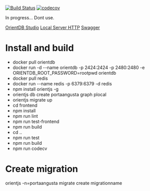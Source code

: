 [![Build Status](https://travis-ci.org/michalstepien/PortaAngusta.Web.svg?branch=master)](https://travis-ci.org/michalstepien/PortaAngusta.Web)
[![codecov](https://codecov.io/gh/michalstepien/PortaAngusta.Web/branch/master/graph/badge.svg)](https://codecov.io/gh/michalstepien/PortaAngusta.Web)

In progress... Dont use.

[OrientDB Studio](http://localhost:2480) 
[Local Server HTTP](http://localhost:8084)
[Swagger](http://localhost:8084/swagger)

# Install and build

  - docker pull orientdb
  - docker run -d --name orientdb -p 2424:2424 -p 2480:2480 -e ORIENTDB_ROOT_PASSWORD=rootpwd orientdb
  - docker pull redis
  - docker run --name redis -p 6379:6379 -d redis
  - npm install orientjs -g
  - orientjs db create portaangusta graph plocal
  - orientjs migrate up
  - cd frontend
  - npm install
  - npm run lint
  - npm run test-frontend
  - npm run build
  - cd ..
  - npm run test
  - npm run build
  - npm run codecv


# Create migration
orientjs -n=portaangusta migrate create migrationname
